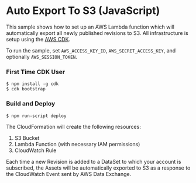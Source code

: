 # Auto Export To S3 (JavaScript)

This sample shows how to set up an AWS Lambda function which will automatically export all newly published revisions to S3. All infrastructure is setup using the [AWS CDK](https://docs.aws.amazon.com/cdk/latest/guide/home.html).

To run the sample, set `AWS_ACCESS_KEY_ID`, `AWS_SECRET_ACCESS_KEY`, and optionally `AWS_SESSION_TOKEN`.


### First Time CDK User

```
$ npm install -g cdk
$ cdk bootstrap
```

### Build and Deploy
```
$ npm run-script deploy
```

The CloudFormation will create the following resources:

1. S3 Bucket
1. Lambda Function (with necessary IAM permissions)
1. CloudWatch Rule

Each time a new Revision is added to a DataSet to which your account is subscribed, the Assets will be automatically exported to S3 as a response to the CloudWatch Event sent by AWS Data Exchange.